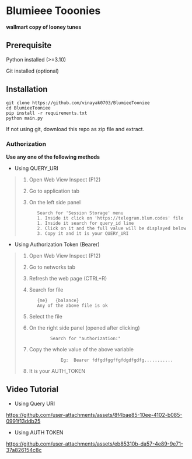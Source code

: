 
# Blumieee Tooonies

**wallmart copy of looney tunes**

## Prerequisite
Python installed (>=3.10) 

Git installed (optional)
## Installation

```
git clone https://github.com/vinayak0703/BlumieeTooniee
cd BlumieeTooniee
pip install -r requirements.txt
python main.py
```
If not using git, download this repo as zip file and extract.

### Authorization

**Use any one of the following methods**

- Using QUERY_URI

> 1. Open Web View Inspect (F12)
> 2. Go to application tab
> 3. On the left side panel 
> 
>           Search for 'Session Storage' menu
>           1. Inside it click on 'https://telegram.blum.codes' file
>           1. Inside it search for query_id line
>           2. Click on it and the full value will be displayed below
>           3. Copy it and it is your QUERY_URI

- Using Authorization Token (Bearer)

> 1. Open Web View Inspect (F12)
> 2. Go to networks tab
> 3. Refresh the web page (CTRL+R)
> 4. Search for file 
> 
>           {me}   {balance}
>           Any of the above file is ok
> 5. Select the file
> 6. On the right side panel (opened after clicking)
> 
>                Search for "authorization:"
> 7. Copy the whole value of the above variable
> 
>                    Eg:  Bearer fdfgdfggffgfdgdfgdfg...........
> 8. It is your AUTH_TOKEN

## Video Tutorial

- Using Query URI  
  
https://github.com/user-attachments/assets/8f4bae85-10ee-4102-b085-0991f13ddb25

- Using AUTH TOKEN  
  
https://github.com/user-attachments/assets/eb85310b-da57-4e89-9e71-37a826154c8c


